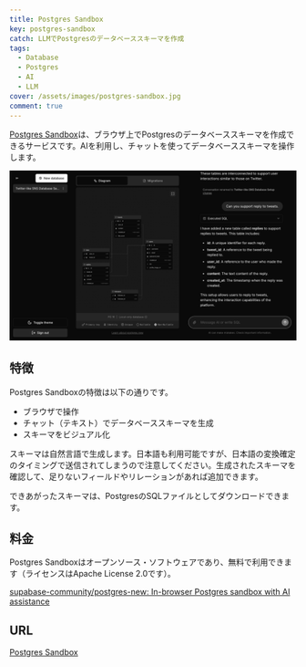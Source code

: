 ```yaml
---
title: Postgres Sandbox
key: postgres-sandbox
catch: LLMでPostgresのデータベーススキーマを作成
tags:
  - Database
  - Postgres
  - AI
  - LLM
cover: /assets/images/postgres-sandbox.jpg
comment: true
---
```


[Postgres Sandbox](https://postgres.new/)は、ブラウザ上でPostgresのデータベーススキーマを作成できるサービスです。AIを利用し、チャットを使ってデータベーススキーマを操作します。

[![Postgres SandboxのWebサイト](/assets/images/postgres-sandbox.jpg)](https://postgres.new/)

<!--more-->

## 特徴

Postgres Sandboxの特徴は以下の通りです。

- ブラウザで操作
- チャット（テキスト）でデータベーススキーマを生成
- スキーマをビジュアル化

スキーマは自然言語で生成します。日本語も利用可能ですが、日本語の変換確定のタイミングで送信されてしまうので注意してください。生成されたスキーマを確認して、足りないフィールドやリレーションがあれば追加できます。

できあがったスキーマは、PostgresのSQLファイルとしてダウンロードできます。

## 料金

Postgres Sandboxはオープンソース・ソフトウェアであり、無料で利用できます（ライセンスはApache License 2.0です）。

[supabase-community/postgres-new: In-browser Postgres sandbox with AI assistance](https://github.com/supabase-community/postgres-new)

## URL

[Postgres Sandbox](https://postgres.new/)

